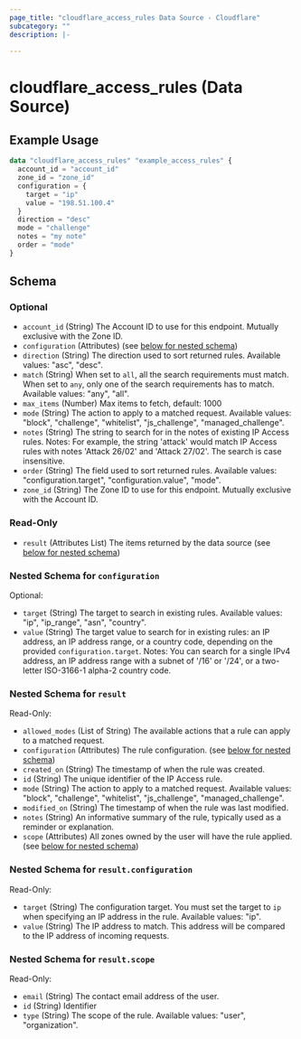 ```yaml
---
page_title: "cloudflare_access_rules Data Source - Cloudflare"
subcategory: ""
description: |-
  
---
```


# cloudflare_access_rules (Data Source)



## Example Usage

```terraform
data "cloudflare_access_rules" "example_access_rules" {
  account_id = "account_id"
  zone_id = "zone_id"
  configuration = {
    target = "ip"
    value = "198.51.100.4"
  }
  direction = "desc"
  mode = "challenge"
  notes = "my note"
  order = "mode"
}
```

<!-- schema generated by tfplugindocs -->
## Schema

### Optional

- `account_id` (String) The Account ID to use for this endpoint. Mutually exclusive with the Zone ID.
- `configuration` (Attributes) (see [below for nested schema](#nestedatt--configuration))
- `direction` (String) The direction used to sort returned rules.
Available values: "asc", "desc".
- `match` (String) When set to `all`, all the search requirements must match. When set to `any`, only one of the search requirements has to match.
Available values: "any", "all".
- `max_items` (Number) Max items to fetch, default: 1000
- `mode` (String) The action to apply to a matched request.
Available values: "block", "challenge", "whitelist", "js_challenge", "managed_challenge".
- `notes` (String) The string to search for in the notes of existing IP Access rules.
Notes: For example, the string 'attack' would match IP Access rules with notes 'Attack 26/02' and 'Attack 27/02'. The search is case insensitive.
- `order` (String) The field used to sort returned rules.
Available values: "configuration.target", "configuration.value", "mode".
- `zone_id` (String) The Zone ID to use for this endpoint. Mutually exclusive with the Account ID.

### Read-Only

- `result` (Attributes List) The items returned by the data source (see [below for nested schema](#nestedatt--result))

<a id="nestedatt--configuration"></a>
### Nested Schema for `configuration`

Optional:

- `target` (String) The target to search in existing rules.
Available values: "ip", "ip_range", "asn", "country".
- `value` (String) The target value to search for in existing rules: an IP address, an IP address range, or a country code, depending on the provided `configuration.target`.
Notes: You can search for a single IPv4 address, an IP address range with a subnet of '/16' or '/24', or a two-letter ISO-3166-1 alpha-2 country code.


<a id="nestedatt--result"></a>
### Nested Schema for `result`

Read-Only:

- `allowed_modes` (List of String) The available actions that a rule can apply to a matched request.
- `configuration` (Attributes) The rule configuration. (see [below for nested schema](#nestedatt--result--configuration))
- `created_on` (String) The timestamp of when the rule was created.
- `id` (String) The unique identifier of the IP Access rule.
- `mode` (String) The action to apply to a matched request.
Available values: "block", "challenge", "whitelist", "js_challenge", "managed_challenge".
- `modified_on` (String) The timestamp of when the rule was last modified.
- `notes` (String) An informative summary of the rule, typically used as a reminder or explanation.
- `scope` (Attributes) All zones owned by the user will have the rule applied. (see [below for nested schema](#nestedatt--result--scope))

<a id="nestedatt--result--configuration"></a>
### Nested Schema for `result.configuration`

Read-Only:

- `target` (String) The configuration target. You must set the target to `ip` when specifying an IP address in the rule.
Available values: "ip".
- `value` (String) The IP address to match. This address will be compared to the IP address of incoming requests.


<a id="nestedatt--result--scope"></a>
### Nested Schema for `result.scope`

Read-Only:

- `email` (String) The contact email address of the user.
- `id` (String) Identifier
- `type` (String) The scope of the rule.
Available values: "user", "organization".


